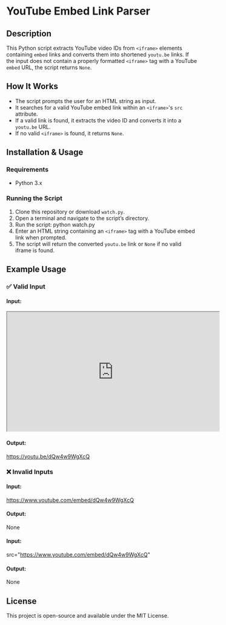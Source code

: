 # YouTube Embed Link Parser

## Description
This Python script extracts YouTube video IDs from `<iframe>` elements containing `embed` links and converts them into shortened `youtu.be` links. If the input does not contain a properly formatted `<iframe>` tag with a YouTube `embed` URL, the script returns `None`.

## How It Works
- The script prompts the user for an HTML string as input.
- It searches for a valid YouTube embed link within an `<iframe>`'s `src` attribute.
- If a valid link is found, it extracts the video ID and converts it into a `youtu.be` URL.
- If no valid `<iframe>` is found, it returns `None`.

## Installation & Usage
### Requirements
- Python 3.x

### Running the Script
1. Clone this repository or download `watch.py`.
2. Open a terminal and navigate to the script’s directory.
3. Run the script:
   python watch.py
4. Enter an HTML string containing an `<iframe>` tag with a YouTube embed link when prompted.
5. The script will return the converted `youtu.be` link or `None` if no valid iframe is found.

## Example Usage
### ✅ Valid Input
#### Input:
<iframe width="560" height="315" src="https://www.youtube.com/embed/dQw4w9WgXcQ"></iframe>

#### Output:
https://youtu.be/dQw4w9WgXcQ


### ❌ Invalid Inputs
#### Input:
https://www.youtube.com/embed/dQw4w9WgXcQ

#### Output:
None

#### Input:
src="https://www.youtube.com/embed/dQw4w9WgXcQ"

#### Output:
None


## License
This project is open-source and available under the MIT License.

